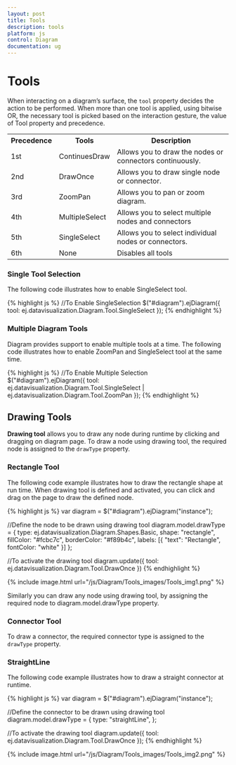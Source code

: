 ```yaml
---
layout: post
title: Tools
description: tools
platform: js
control: Diagram
documentation: ug
---
```


# Tools

When interacting on a diagram’s surface, the `tool` property decides the action to be performed. When more than one tool is applied, using bitwise OR, the necessary tool is picked based on the interaction gesture, the value of Tool property and precedence.

<table>
<tr>
<th>
Precedence</th><th>
Tools</th><th>
Description</th></tr>
<tr>
<td>
1st </td><td>
ContinuesDraw</td><td>
Allows you to draw the nodes or connectors continuously. </td></tr>
<tr>
<td>
2nd </td><td>
DrawOnce</td><td>
Allows you to draw single node or connector.</td></tr>
<tr>
<td>
3rd </td><td>
ZoomPan</td><td>
Allows you to pan or zoom diagram.</td></tr>
<tr>
<td>
4th </td><td>
MultipleSelect</td><td>
Allows you to select multiple nodes and connectors</td></tr>
<tr>
<td>
5th </td><td>
SingleSelect</td><td>
Allows you to select individual nodes or connectors.</td></tr>
<tr>
<td>
6th </td><td>
None</td><td>
Disables all tools</td></tr>
</table>

### Single Tool Selection

The following code illustrates how to enable SingleSelect tool.

{% highlight js %}
//To Enable SingleSelection 
$("#diagram").ejDiagram({
   tool: ej.datavisualization.Diagram.Tool.SingleSelect
});
{% endhighlight %}

### Multiple Diagram Tools

Diagram provides support to enable multiple tools at a time. The following code illustrates how to enable ZoomPan and SingleSelect tool at the same time.

{% highlight js %}
//To Enable Multiple Selection    
$("#diagram").ejDiagram({
tool: ej.datavisualization.Diagram.Tool.SingleSelect |
   ej.datavisualization.Diagram.Tool.ZoomPan
});
{% endhighlight %}

## Drawing Tools

**Drawing tool** allows you to draw any node during runtime by clicking and dragging on diagram page. To draw a node using drawing tool, the required node is assigned to the `drawType` property.

### Rectangle Tool

The following code example illustrates how to draw the rectangle shape at run time. When drawing tool is defined and activated, you can click and drag on the page to draw the defined node.

{% highlight js %}
var diagram = $("#diagram").ejDiagram("instance");

//Define the node to be drawn using drawing tool
diagram.model.drawType = {
   type: ej.datavisualization.Diagram.Shapes.Basic,
   shape: "rectangle",
   fillColor: "#fcbc7c",
   borderColor: "#f89b4c",
   labels: [{
      "text": "Rectangle",
      fontColor: "white"
   }]
};

//To activate the drawing tool
diagram.update({
   tool: ej.datavisualization.Diagram.Tool.DrawOnce
})
{% endhighlight %}

{% include image.html url="/js/Diagram/Tools_images/Tools_img1.png" %}

Similarly you can draw any node using drawing tool, by assigning the required node to diagram.model.drawType property.

### Connector Tool

To draw a connector, the required connector type is assigned to the `drawType` property.

### StraightLine

The following code example illustrates how to draw a straight connector at runtime.

{% highlight js %}
var diagram = $("#diagram").ejDiagram("instance");

//Define the connector to be drawn using drawing tool
diagram.model.drawType = {
   type: "straightLine",
};

//To activate the drawing tool
diagram.update({
   tool: ej.datavisualization.Diagram.Tool.DrawOnce
});
{% endhighlight %}

{% include image.html url="/js/Diagram/Tools_images/Tools_img2.png" %}
